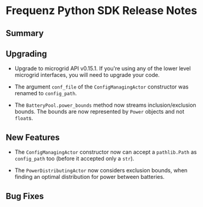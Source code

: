 # Frequenz Python SDK Release Notes

## Summary

<!-- Here goes a general summary of what this release is about -->

## Upgrading

- Upgrade to microgrid API v0.15.1.  If you're using any of the lower level microgrid interfaces, you will need to upgrade your code.
- The argument `conf_file` of the `ConfigManagingActor` constructor was renamed to `config_path`.

- The `BatteryPool.power_bounds` method now streams inclusion/exclusion bounds.  The bounds are now represented by `Power` objects and not `float`s.

## New Features

- The `ConfigManagingActor` constructor now can accept a `pathlib.Path` as `config_path` too (before it accepted only a `str`).

- The `PowerDistributingActor` now considers exclusion bounds, when finding an optimal distribution for power between batteries.

## Bug Fixes

<!-- Here goes notable bug fixes that are worth a special mention or explanation -->
